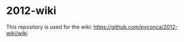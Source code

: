 2012-wiki
=========

This repository is used for the wiki: https://github.com/pyconca/2012-wiki/wiki
